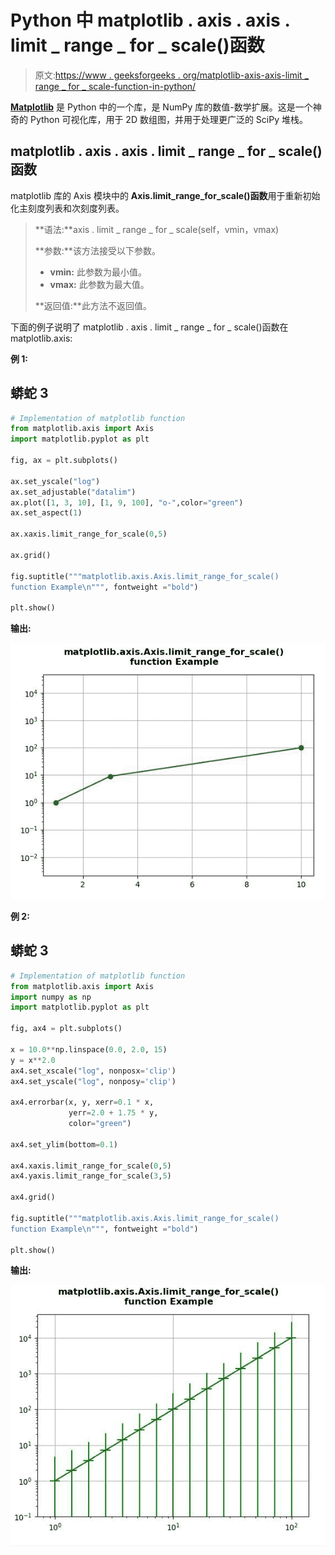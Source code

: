 # Python 中 matplotlib . axis . axis . limit _ range _ for _ scale()函数

> 原文:[https://www . geeksforgeeks . org/matplotlib-axis-axis-limit _ range _ for _ scale-function-in-python/](https://www.geeksforgeeks.org/matplotlib-axis-axis-limit_range_for_scale-function-in-python/)

[**Matplotlib**](https://www.geeksforgeeks.org/python-introduction-matplotlib/) 是 Python 中的一个库，是 NumPy 库的数值-数学扩展。这是一个神奇的 Python 可视化库，用于 2D 数组图，并用于处理更广泛的 SciPy 堆栈。

## matplotlib . axis . axis . limit _ range _ for _ scale()函数

matplotlib 库的 Axis 模块中的 **Axis.limit_range_for_scale()函数**用于重新初始化主刻度列表和次刻度列表。

> **语法:**axis . limit _ range _ for _ scale(self，vmin，vmax)
> 
> **参数:**该方法接受以下参数。
> 
> *   **vmin:** 此参数为最小值。
> *   **vmax:** 此参数为最大值。
> 
> **返回值:**此方法不返回值。

下面的例子说明了 matplotlib . axis . limit _ range _ for _ scale()函数在 matplotlib.axis:

**例 1:**

## 蟒蛇 3

```py
# Implementation of matplotlib function
from matplotlib.axis import Axis
import matplotlib.pyplot as plt

fig, ax = plt.subplots()

ax.set_yscale("log")
ax.set_adjustable("datalim")
ax.plot([1, 3, 10], [1, 9, 100], "o-",color="green")
ax.set_aspect(1)

ax.xaxis.limit_range_for_scale(0,5)

ax.grid() 

fig.suptitle("""matplotlib.axis.Axis.limit_range_for_scale()
function Example\n""", fontweight ="bold")  

plt.show()
```

**输出:**

![](img/9807ba38a1ce5b77d01203e41fb6a5ea.png)

**例 2:**

## 蟒蛇 3

```py
# Implementation of matplotlib function
from matplotlib.axis import Axis
import numpy as np
import matplotlib.pyplot as plt

fig, ax4 = plt.subplots()

x = 10.0**np.linspace(0.0, 2.0, 15)
y = x**2.0
ax4.set_xscale("log", nonposx='clip')
ax4.set_yscale("log", nonposy='clip')

ax4.errorbar(x, y, xerr=0.1 * x, 
             yerr=2.0 + 1.75 * y,
             color="green")

ax4.set_ylim(bottom=0.1)

ax4.xaxis.limit_range_for_scale(0,5)
ax4.yaxis.limit_range_for_scale(3,5)

ax4.grid() 

fig.suptitle("""matplotlib.axis.Axis.limit_range_for_scale()
function Example\n""", fontweight ="bold")  

plt.show()
```

**输出:**

![](img/580b20ef8e827982d4df9f78f6200b42.png)